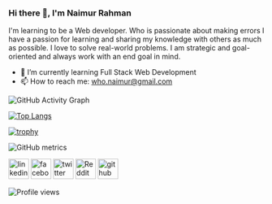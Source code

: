### Hi there 👋, I'm Naimur Rahman
I'm learning to be a Web developer. Who is passionate about making errors I have a passion for learning and sharing my knowledge with others as much as possible. I love to solve real-world problems. I am strategic and goal-oriented and always work with an end goal in mind.

- 🌱 I’m currently learning Full Stack Web Development 
- 📫 How to reach me: who.naimur@gmail.com 


![GitHub Activity Graph](https://activity-graph.herokuapp.com/graph?username=inaimur)  

[![Top Langs](https://github-readme-stats.vercel.app/api/top-langs/?username=inaimur)](https://github.com/anuraghazra/github-readme-stats)

[![trophy](https://github-profile-trophy.vercel.app/?username=inaimur)](https://github.com/ryo-ma/github-profile-trophy)

![GitHub metrics](https://metrics.lecoq.io/inaimur)  


[<img src='https://cdn.jsdelivr.net/npm/simple-icons@3.0.1/icons/linkedin.svg' alt='linkedin' height='40'>](https://www.linkedin.com/in/inaimur/)  [<img src='https://cdn.jsdelivr.net/npm/simple-icons@3.0.1/icons/facebook.svg' alt='facebook' height='40'>](https://www.facebook.com/N4imUR)  [<img src='https://cdn.jsdelivr.net/npm/simple-icons@3.0.1/icons/twitter.svg' alt='twitter' height='40'>](https://twitter.com/i_naimur)  [<img src='https://cdn.jsdelivr.net/npm/simple-icons@3.0.1/icons/reddit.svg' alt='Reddit' height='40'>](https://www.reddit.com/user/inaimur)  [<img src='https://cdn.jsdelivr.net/npm/simple-icons@3.0.1/icons/github.svg' alt='github' height='40'>](https://github.com/inaimur)  


![Profile views](https://gpvc.arturio.dev/inaimur)  
